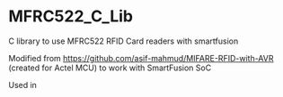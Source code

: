# MFRC522_C_Lib
C library to use MFRC522 RFID Card readers with smartfusion

Modified from https://github.com/asif-mahmud/MIFARE-RFID-with-AVR (created for Actel MCU) to work with SmartFusion SoC

Used in 
